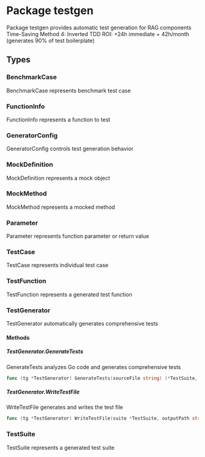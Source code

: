 # Package testgen

Package testgen provides automatic test generation for RAG components
Time-Saving Method 4: Inverted TDD
ROI: +24h immediate + 42h/month (generates 90% of test boilerplate)


## Types

### BenchmarkCase

BenchmarkCase represents benchmark test case


### FunctionInfo

FunctionInfo represents a function to test


### GeneratorConfig

GeneratorConfig controls test generation behavior


### MockDefinition

MockDefinition represents a mock object


### MockMethod

MockMethod represents a mocked method


### Parameter

Parameter represents function parameter or return value


### TestCase

TestCase represents individual test case


### TestFunction

TestFunction represents a generated test function


### TestGenerator

TestGenerator automatically generates comprehensive tests


#### Methods

##### TestGenerator.GenerateTests

GenerateTests analyzes Go code and generates comprehensive tests


```go
func (tg *TestGenerator) GenerateTests(sourceFile string) (*TestSuite, error)
```

##### TestGenerator.WriteTestFile

WriteTestFile generates and writes the test file


```go
func (tg *TestGenerator) WriteTestFile(suite *TestSuite, outputPath string) error
```

### TestSuite

TestSuite represents a generated test suite


